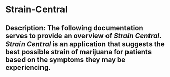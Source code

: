 # Strain-Central
 **Description:** The following documentation serves to provide an overview of *Strain Central*. *Strain Central* is an application that suggests the best possible strain of marijuana for patients based on the symptoms they may be experiencing.
---

